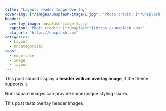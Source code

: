 ```yaml
---
title: "Layout: Header Image Overlay"
cover-img: ["/images/unsplash-image-1.jpg": "Photo credit: [**Unsplash**](https://unsplash.com)"]
header:
  overlay_image: unsplash-image-1.jpg
  caption: "Photo credit: [**Unsplash**](https://unsplash.com)"
  cta_url: "https://unsplash.com"
categories:
  - Layout
  - Uncategorized
tags:
  - edge case
  - image
  - layout
---
```


This post should display a **header with an overlay image**, if the theme supports it.

Non-square images can provide some unique styling issues.

This post tests overlay header images.